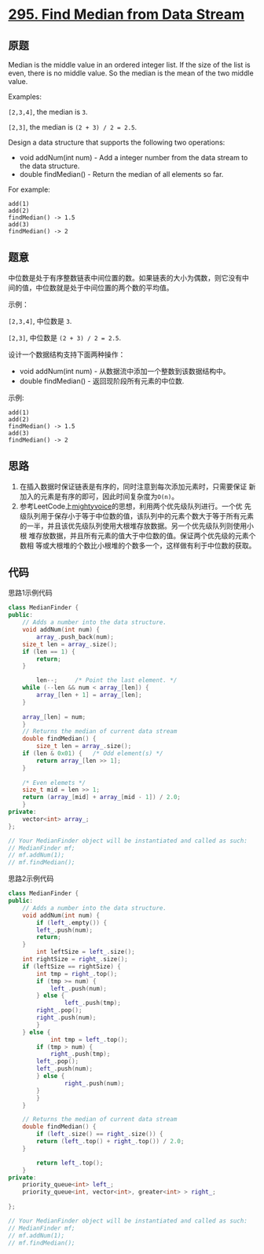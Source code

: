 [295. Find Median from Data Stream](https://leetcode.com/problems/find-median-from-data-stream/)
===================================

原题
----

Median is the middle value in an ordered integer list. If the size of
the list is even, there is no middle value. So the median is the mean
of the two middle value.

Examples:

`[2,3,4]`, the median is `3`.

`[2,3]`, the median is `(2 + 3) / 2 = 2.5`.

Design a data structure that supports the following two operations:

* void addNum(int num) - Add a integer number from the data stream to
 the data structure.
* double findMedian() - Return the median of all elements so far.

For example:
```
add(1)
add(2)
findMedian() -> 1.5
add(3)
findMedian() -> 2
```

题意
----

中位数是处于有序整数链表中间位置的数。如果链表的大小为偶数，则它没有中
间的值，中位数就是处于中间位置的两个数的平均值。

示例：

`[2,3,4]`, 中位数是 `3`.

`[2,3]`, 中位数是 `(2 + 3) / 2 = 2.5`.

设计一个数据结构支持下面两种操作：

* void addNum(int num) - 从数据流中添加一个整数到该数据结构中。
* double findMedian() - 返回现阶段所有元素的中位数.

示例:
```
add(1)
add(2)
findMedian() -> 1.5
add(3)
findMedian() -> 2
```

思路
----

1. 在插入数据时保证链表是有序的，同时注意到每次添加元素时，只需要保证
新加入的元素是有序的即可，因此时间复杂度为`O(n)`。
2. 参考LeetCode上[mightyvoice][]的思想，利用两个优先级队列进行。一个优
先级队列用于保存小于等于中位数的值，该队列中的元素个数大于等于所有元素
的一半，并且该优先级队列使用大根堆存放数据。另一个优先级队列则使用小根
堆存放数据，并且所有元素的值大于中位数的值。保证两个优先级的元素个数相
等或大根堆的个数比小根堆的个数多一个，这样做有利于中位数的获取。

代码
----

思路1示例代码
```c++
class MedianFinder {
public:
    // Adds a number into the data structure.
    void addNum(int num) {
        array_.push_back(num);
	size_t len = array_.size();
	if (len == 1) {
	    return;
	}

        len--;     /* Point the last element. */
	while (--len && num < array_[len]) {
	    array_[len + 1] = array_[len];
	}
	
	array_[len] = num;	
    }
    // Returns the median of current data stream
    double findMedian() {
        size_t len = array_.size();
	if (len & 0x01) {   /* Odd element(s) */
	    return array_[len >> 1];
	}
	
	/* Even elemets */
	size_t mid = len >> 1;
	return (array_[mid] + array_[mid - 1]) / 2.0;
    }
private:
    vector<int> array_;
};

// Your MedianFinder object will be instantiated and called as such:
// MedianFinder mf;
// mf.addNum(1);
// mf.findMedian();
```

思路2示例代码
```c++
class MedianFinder {
public:
    // Adds a number into the data structure.
    void addNum(int num) {
        if (left_.empty()) {
	    left_.push(num);
	    return;
	}
        int leftSize = left_.size();
	int rightSize = right_.size();
	if (leftSize == rightSize) {
	    int tmp = right_.top();
	    if (tmp >= num) {
	        left_.push(num);
	    } else {
                left_.push(tmp);
		right_.pop();
		right_.push(num);
	    }
	} else {
            int tmp = left_.top();
	    if (tmp > num) {
	        right_.push(tmp);
		left_.pop();
		left_.push(num);
	    } else {
                right_.push(num);
	    }
        }
    }

    // Returns the median of current data stream
    double findMedian() {
        if (left_.size() == right_.size()) {
	    return (left_.top() + right_.top()) / 2.0;
	}

        return left_.top();
    }
private:
    priority_queue<int> left_;
    priority_queue<int, vector<int>, greater<int> > right_;
	
};

// Your MedianFinder object will be instantiated and called as such:
// MedianFinder mf;
// mf.addNum(1);
// mf.findMedian();
```

[mightyvoice]: https://discuss.leetcode.com/topic/53398/easy-to-understand-c-solution-beats-97